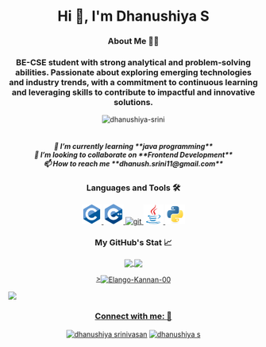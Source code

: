<h1 align="center">Hi 👋, I'm Dhanushiya S</h1>
<h3 align="center"> About Me 🙋‍♂️</h3>
<h3 align="center">BE-CSE student with strong analytical and problem-solving abilities. Passionate about exploring emerging technologies and industry trends, with a commitment to continuous learning and leveraging skills to contribute to impactful and innovative solutions.</h3>
<p align="center"> <img src="https://komarev.com/ghpvc/?username=dhanushiya-srini&label=Profile%20views&color=0e75b6&style=flat" alt="dhanushiya-srini" /> </p>
<h5 align="center">
<br>  
 🌱 I’m currently learning **java programming**<br>
 👯 I’m looking to collaborate on **Frontend Development**<br>
 📫 How to reach me **dhanush.srini11@gmail.com**<br>


<h3 align="center">Languages and Tools 🛠️ </h3>
<p align="center"> <a href="https://www.cprogramming.com/" target="_blank" rel="noreferrer"> <img src="https://raw.githubusercontent.com/devicons/devicon/master/icons/c/c-original.svg" alt="c" width="40" height="40"/> </a> <a href="https://www.w3schools.com/cpp/" target="_blank" rel="noreferrer"> <img src="https://raw.githubusercontent.com/devicons/devicon/master/icons/cplusplus/cplusplus-original.svg" alt="cplusplus" width="40" height="40"/> </a> <a href="https://git-scm.com/" target="_blank" rel="noreferrer"> <img src="https://www.vectorlogo.zone/logos/git-scm/git-scm-icon.svg" alt="git" width="40" height="40"/> </a> <a href="https://www.java.com" target="_blank" rel="noreferrer"> <img src="https://raw.githubusercontent.com/devicons/devicon/master/icons/java/java-original.svg" alt="java" width="40" height="40"/> </a> <a href="https://www.python.org" target="_blank" rel="noreferrer"> <img src="https://raw.githubusercontent.com/devicons/devicon/master/icons/python/python-original.svg" alt="python" width="40" height="40"/> </a> </p>

<h3 align="Center">My GitHub's Stat 📈 </h3>
<a href="https://github.com/Elango-Kannan-00">
<p align="center"><img align="center" src="http://github-profile-summary-cards.vercel.app/api/cards/stats?username=Dhanushiya-srini&theme=blueberry" height="180em" />
<img align="center" src="http://github-profile-summary-cards.vercel.app/api/cards/repos-per-language?username=Dhanushiya-srini&theme=blueberry" height="180em" /></p>
<p align="center">><img align="center" height="180em" src="https://github-readme-streak-stats.herokuapp.com/?user=Dhanushiya-srini&theme=blueberry" alt="Elango-Kannan-00" /></p>
<img align="center" src="https://github-readme-activity-graph.vercel.app/graph?username=Dhanushiya-srini&theme=chartreuse-dark"/>
<br>
<h3 align="center">Connect with me: 🤝</h3>
<p align="center">
<a href="https://linkedin.com/in/dhanushiya srinivasan" target="blank"><img align="center" src="https://raw.githubusercontent.com/rahuldkjain/github-profile-readme-generator/master/src/images/icons/Social/linked-in-alt.svg" alt="dhanushiya srinivasan" height="30" width="40" /></a>
<a href="https://www.hackerrank.com/dhanushiya s" target="blank"><img align="center" src="https://raw.githubusercontent.com/rahuldkjain/github-profile-readme-generator/master/src/images/icons/Social/hackerrank.svg" alt="dhanushiya s" height="30" width="40" /></a>
</p>
